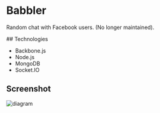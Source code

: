 # Babbler

Random chat with Facebook users. (No longer maintained).

## Technologies

* Backbone.js
* Node.js
* MongoDB
* Socket.IO

## Screenshot

![diagram](https://raw.github.com/st3redstripe/babbler/master/assets/ss_2.png)
